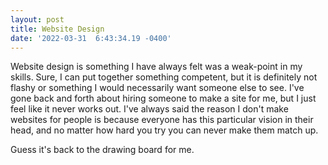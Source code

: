 ```yaml
--- 
layout: post 
title: Website Design 
date: '2022-03-31  6:43:34.19 -0400' 
--- 
```

Website design is something I have always felt was a weak-point in my skills. Sure, I can put together something competent, 
but it is definitely not flashy or something I would necessarily want someone else to see. I've gone back and forth about 
hiring someone to make a site for me, but I just feel like it never works out. I've always said the reason I don't make 
websites for people is because everyone has this particular vision in their head, and no matter how hard you try you can 
never make them match up. 

Guess it's back to the drawing board for me. 
